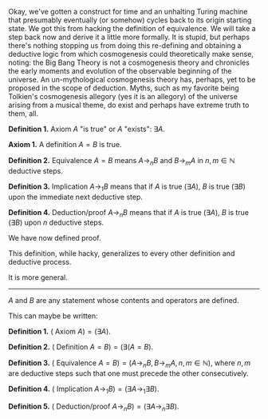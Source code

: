 Okay, we've gotten a construct for time and an unhalting Turing machine that presumably eventually (or somehow) cycles back to its origin starting state. We got this from hacking the definition of equivalence. We will take a step back now and derive it a little more formally. It is stupid, but perhaps there's nothing stopping us from doing this re-defining and obtaining a deductive logic from which cosmogenesis could theoretically make sense, noting: the Big Bang Theory is not a cosmogenesis theory and chronicles the early moments and evolution of the observable beginning of the universe. An un-mythological cosmogenesis theory has, perhaps, yet to be proposed in the scope of deduction. Myths, such as my favorite being Tolkien's cosmogenesis allegory (yes it is an allegory) of the universe arising from a musical theme, do exist and perhaps have extreme truth to them, all.

**Definition 1.** Axiom $A$ "is true" or $A$ "exists": $\exists A$.

**Axiom 1.** A definition $A = B$ is true. 

**Definition 2.** Equivalence $A = B$ means $A \rightarrow_n B$ and $B \rightarrow_m A$ in $n, m \in \mathbb{N}$ deductive steps.

**Definition 3.** Implication $A \rightarrow_1 B$ means that if $A$ is true ($\exists A$), $B$ is true ($\exists B$) upon the immediate next deductive step.

**Definition 4.** Deduction/proof $A \rightarrow_n B$ means that if $A$ is true ($\exists A$), $B$ is true ($\exists B$) upon $n$ deductive steps.

We have now defined proof.

This definition, while hacky, generalizes to every other definition and deductive process.

It is more general.

---

$A$ and $B$ are any statement whose contents and operators are defined.

This can maybe be written:

**Definition 1.** $($ Axiom  $A ) = (\exists A)$.

**Definition 2.** $($ Definition $A = B) = (\exists (A = B)$. 

**Definition 3.** $($ Equivalence $A = B) = (A \rightarrow_n B, B \rightarrow_m A, n, m \in \mathbb{N})$, where $n, m$ are deductive steps such that one must precede the other consecutively.

**Definition 4.** $($ Implication $A \rightarrow_1 B) = (\exists A \rightarrow_1 \exists B)$.

**Definition 5.** $($ Deduction/proof $A \rightarrow_n B) = (\exists A \rightarrow_n \exists B)$.

